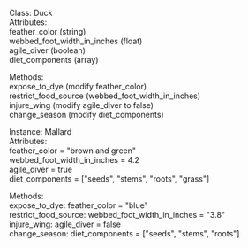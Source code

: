 Class: Duck  
Attributes:  
feather_color (string)  
webbed_foot_width_in_inches (float)  
agile_diver (boolean)  
diet_components (array)  

Methods:  
expose_to_dye (modify feather_color)  
restrict_food_source (webbed_foot_width_in_inches)  
injure_wing (modify agile_diver to false)  
change_season (modify diet_components)  

Instance: Mallard  
Attributes:  
feather_color = "brown and green"  
webbed_foot_width_in_inches = 4.2  
agile_diver = true  
diet_components = ["seeds", "stems", "roots", "grass"]  

Methods:  
expose_to_dye: feather_color = "blue"  
restrict_food_source: webbed_foot_width_in_inches = "3.8"   
injure_wing: agile_diver = false  
change_season: diet_components = ["seeds", "stems", "roots"]  

